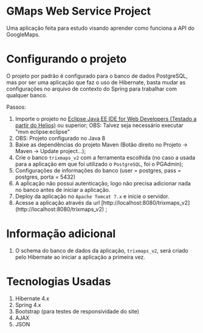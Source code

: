 GMaps Web Service Project
======================

Uma aplicação feita para estudo visando aprender como funciona a API do GoogleMaps.

Configurando o projeto
=====================

O projeto por padrão é configurado para o banco de dados PostgreSQL, mas por ser uma aplicação que faz o uso de Hibernate, basta mudar as configurações no arquivo de contexto do Spring para trabalhar com qualquer banco.

Passos:

1. Importe o projeto no  [Eclipse Java EE IDE for Web Developers (Testado a partir do Helios)](http://www.eclipse.org/downloads/) ou superior; OBS: Talvez seja necessário executar "mvn eclipse:eclipse"
2.  OBS: Projeto configurado no Java 8
3.  Baixe as dependências do projeto Maven (Botão direito no Projeto -> Maven -> Update project...);
4.  Crie o banco `trixmaps_v2` com a ferramenta escolhida (no caso a usada para a aplicação em que foi utilizado o `PostgreSQL`, foi o PGAdmin);
5.  Configurações de informações do banco (user = postgres, pass = postgres, porta = 5432)  
6.  A aplicação não possui autenticação, logo não precisa adicionar nada no banco antes de iniciar a aplicação.
7.  Deploy da aplicação no `Apache Tomcat 7.x` e inicie o servidor.
8.  Acesse a aplicação através da url [http://localhost:8080/trixmaps_v2] (http://localhost:8080/trixmaps_v2) ;

Informação adicional
=====================

1. O schema do banco de dados da aplicação, `trixmaps_v2`, será criado pelo Hibernate ao iniciar a aplicação a primeira vez.

Tecnologias Usadas
==============

1. Hibernate 4.x
2. Spring 4.x
3. Bootstrap (para testes de responsividade do site)
4. AJAX
5. JSON

